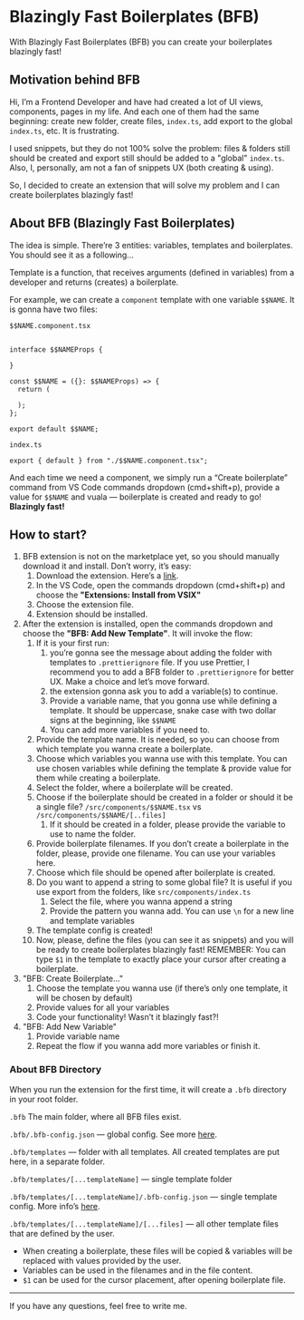 # Blazingly Fast Boilerplates (BFB)

With Blazingly Fast Boilerplates (BFB) you can create your boilerplates blazingly fast!

## Motivation behind BFB

Hi, I’m a Frontend Developer and have had created a lot of UI views, components, pages in my life. And each one of them had the same beginning: create new folder, create files, `index.ts`, add export to the global `index.ts`, etc. It is frustrating.

I used snippets, but they do not 100% solve the problem: files & folders still should be created and export still should be added to a "global" `index.ts`. Also, I, personally, am not a fan of snippets UX (both creating & using).

So, I decided to create an extension that will solve my problem and I can create boilerplates blazingly fast!

## About BFB (Blazingly Fast Boilerplates)

The idea is simple. There’re 3 entities: variables, templates and boilerplates. You should see it as a following…

Template is a function, that receives arguments (defined in variables) from a developer and returns (creates) a boilerplate.

For example, we can create a `component` template with one variable `$$NAME`. It is gonna have two files:

`$$NAME.component.tsx`

```tsx

interface $$NAMEProps {

}

const $$NAME = ({}: $$NAMEProps) => {
  return (

  );
};

export default $$NAME;

```

`index.ts`

```tsx
export { default } from "./$$NAME.component.tsx";
```

And each time we need a component, we simply run a “Create boilerplate” command from VS Code commands dropdown (cmd+shift+p), provide a value for `$$NAME` and vuala — boilerplate is created and ready to go! **Blazingly fast!**

## How to start?

1. BFB extension is not on the marketplace yet, so you should manually download it and install. Don’t worry, it’s easy:
   1. Download the extension. Here’s a [link](https://kuzmenchuk.com/bfb).
   2. In the VS Code, open the commands dropdown (cmd+shift+p) and choose the **"Extensions: Install from VSIX"**
   3. Choose the extension file.
   4. Extension should be installed.
2. After the extension is installed, open the commands dropdown and choose the **"BFB: Add New Template"**. It will invoke the flow:
   1. If it is your first run:
      1. you’re gonna see the message about adding the folder with templates to `.prettierignore` file. If you use Prettier, I recommend you to add a BFB folder to `.prettierignore` for better UX. Make a choice and let’s move forward.
      2. the extension gonna ask you to add a variable(s) to continue.
      3. Provide a variable name, that you gonna use while defining a template. It should be uppercase, snake case with two dollar signs at the beginning, like `$$NAME`
      4. You can add more variables if you need to.
   2. Provide the template name.
      It is needed, so you can choose from which template you wanna create a boilerplate.
   3. Choose which variables you wanna use with this template.
      You can use chosen variables while defining the template & provide value for them while creating a boilerplate.
   4. Select the folder, where a boilerplate will be created.
   5. Choose if the boilerplate should be created in a folder or should it be a single file?
      `/src/components/$$NAME.tsx` vs `/src/components/$$NAME/[..files]`
      1. If it should be created in a folder, please provide the variable to use to name the folder.
   6. Provide boilerplate filenames.
      If you don’t create a boilerplate in the folder, please, provide one filename.
      You can use your variables here.
   7. Choose which file should be opened after boilerplate is created.
   8. Do you want to append a string to some global file?
      It is useful if you use export from the folders, like `src/components/index.ts`
      1. Select the file, where you wanna append a string
      2. Provide the pattern you wanna add.
         You can use `\n` for a new line and template variables
   9. The template config is created!
   10. Now, please, define the files (you can see it as snippets) and you will be ready to create boilerplates blazingly fast!
       REMEMBER: You can type `$1` in the template to exactly place your cursor after creating a boilerplate.
3. "BFB: Create Boilerplate..."
   1. Choose the template you wanna use (if there’s only one template, it will be chosen by default)
   2. Provide values for all your variables
   3. Code your functionality! Wasn’t it blazingly fast?!
4. "BFB: Add New Variable"
   1. Provide variable name
   2. Repeat the flow if you wanna add more variables or finish it.

### About BFB Directory

When you run the extension for the first time, it will create a `.bfb` directory in your root folder.

`.bfb` The main folder, where all BFB files exist.

`.bfb/.bfb-config.json` — global config. See more [here](src/types/index.ts#L46).

`.bfb/templates` — folder with all templates. All created templates are put here, in a separate folder.

`.bfb/templates/[...templateName]` — single template folder

`.bfb/templates/[...templateName]/.bfb-config.json` — single template config. More info’s [here](src/types/index).

`.bfb/templates/[...templateName]/[...files]` — all other template files that are defined by the user.

- When creating a boilerplate, these files will be copied & variables will be replaced with values provided by the user.
- Variables can be used in the filenames and in the file content.
- `$1` can be used for the cursor placement, after opening boilerplate file.

---

If you have any questions, feel free to write me.
